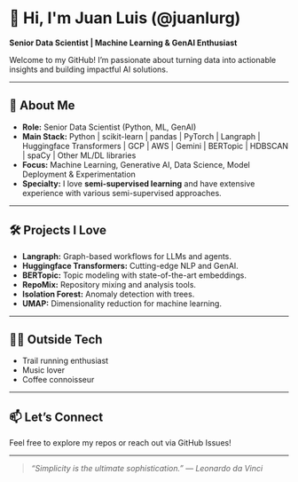 # 👋 Hi, I'm Juan Luis (@juanlurg)

**Senior Data Scientist | Machine Learning & GenAI Enthusiast**

Welcome to my GitHub! I’m passionate about turning data into actionable insights and building impactful AI solutions.

---

## 🚀 About Me

- **Role:** Senior Data Scientist (Python, ML, GenAI)
- **Main Stack:** Python | scikit-learn | pandas | PyTorch | Langraph | Huggingface Transformers | GCP | AWS | Gemini | BERTopic | HDBSCAN | spaCy | Other ML/DL libraries
- **Focus:** Machine Learning, Generative AI, Data Science, Model Deployment & Experimentation
- **Specialty:** I love **semi-supervised learning** and have extensive experience with various semi-supervised approaches.

---

## 🛠️ Projects I Love

- **Langraph:** Graph-based workflows for LLMs and agents.
- **Huggingface Transformers:** Cutting-edge NLP and GenAI.
- **BERTopic:** Topic modeling with state-of-the-art embeddings.
- **RepoMix:** Repository mixing and analysis tools.
- **Isolation Forest:** Anomaly detection with trees.
- **UMAP:** Dimensionality reduction for machine learning.

---

## 🏃‍♂️ Outside Tech

- Trail running enthusiast
- Music lover
- Coffee connoisseur

---

## 📫 Let’s Connect

Feel free to explore my repos or reach out via GitHub Issues!

---

> *“Simplicity is the ultimate sophistication.” — Leonardo da Vinci*
